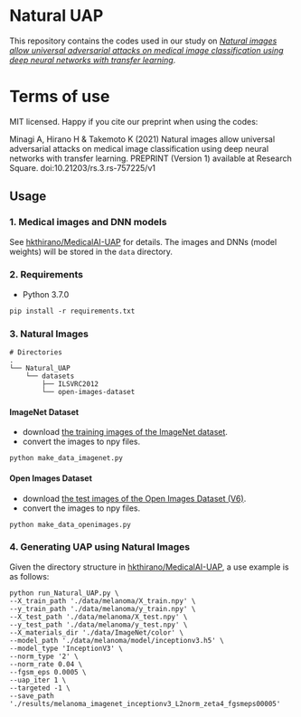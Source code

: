 # Natural UAP

This repository contains the codes used in our study on [*Natural images allow universal adversarial attacks on medical image classification using deep neural networks with transfer learning*](https://doi.org/10.21203/rs.3.rs-757225/v1).

# Terms of use

MIT licensed. Happy if you cite our preprint when using the codes:

Minagi A, Hirano H & Takemoto K (2021) Natural images allow universal adversarial attacks on medical image classification using deep neural networks with transfer learning. PREPRINT (Version 1) available at Research Square. doi:10.21203/rs.3.rs-757225/v1

## Usage

### 1. Medical images and DNN models
See [hkthirano/MedicalAI-UAP](https://github.com/hkthirano/MedicalAI-UAP) for details. The images and DNNs (model weights) will be stored in the `data` directory.

### 2. Requirements
* Python 3.7.0
```
pip install -r requirements.txt
```

### 3. Natural Images
```
# Directories
.
└── Natural_UAP
    └── datasets
        ├── ILSVRC2012
        └── open-images-dataset
```

#### ImageNet Dataset
* download [the training images of the ImageNet dataset](https://www.image-net.org/download.php).
* convert the images to npy files.
```
python make_data_imagenet.py 
```

#### Open Images Dataset
* download [the test images of the Open Images Dataset (V6)](https://storage.googleapis.com/openimages/web/download.html).
* convert the images to npy files.
```
python make_data_openimages.py 
```

### 4. Generating UAP using Natural Images
Given the directory structure in [hkthirano/MedicalAI-UAP](https://github.com/hkthirano/MedicalAI-UAP), a use example is as follows:

```
python run_Natural_UAP.py \
--X_train_path './data/melanoma/X_train.npy' \
--y_train_path './data/melanoma/y_train.npy' \
--X_test_path './data/melanoma/X_test.npy' \
--y_test_path './data/melanoma/y_test.npy' \
--X_materials_dir './data/ImageNet/color' \
--model_path './data/melanoma/model/inceptionv3.h5' \
--model_type 'InceptionV3' \
--norm_type '2' \
--norm_rate 0.04 \
--fgsm_eps 0.0005 \
--uap_iter 1 \
--targeted -1 \
--save_path './results/melanoma_imagenet_inceptionv3_L2norm_zeta4_fgsmeps00005'
```
